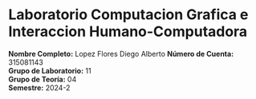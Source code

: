 # Laboratorio Computacion Grafica e Interaccion Humano-Computadora
**Nombre Completo:** Lopez Flores Diego Alberto
**Número de Cuenta:** 315081143  
**Grupo de Laboratorio:** 11  
**Grupo de Teoría:** 04  
**Semestre:** 2024-2  
